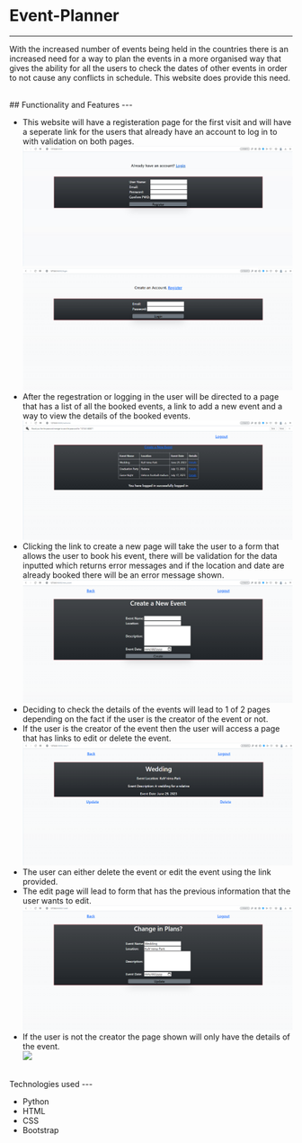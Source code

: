 # Event-Planner
---
<p>With the increased number of events being held in the countries there is an increased need for a way to plan the events
  in a more organised way that gives the ability for all the users to check the dates of other events in order to not cause
  any conflicts in schedule. This website does provide this need.
</p>
<br>
## Functionality and Features
---
<ul>
  <li>This website will have a registeration page for the first visit and will have a seperate link for the users that already have an account to log in to with validation on both pages.</li>
  <img src="https://github.com/Azzam97/Event-Planner/blob/main/images/register.jpg" alt"registration">
  <br> 
  <img src="https://github.com/Azzam97/Event-Planner/blob/main/images/login.png" alt"login">
  <li>After the regestration or logging in the user will be directed to a page that has a list of all the booked events, a link to add a new event and a way to view the details of the booked events.</li>
  <img src="https://github.com/Azzam97/Event-Planner/blob/main/images/main-page.png" alt"main-page">
  <li>Clicking the link to create a new page will take the user to a form that allows the user to book his event,
    there will be validation for the data inputted which returns error messages and if the location and date are already booked there will be an error message shown.</li>
  <img src="https://github.com/Azzam97/Event-Planner/blob/main/images/new-event.png" alt"new-event">
  <li>Deciding to check the details of the events will lead to 1 of 2 pages depending on the fact if the user is the creator of the event or not.</li>
  <li>If the user is the creator of the event then the user will access a page that has links to edit or delete the event.</li>
  <img src="https://github.com/Azzam97/Event-Planner/blob/main/images/details-creator.png" alt"details for the creator">
  <li>The user can either delete the event or edit the event using the link provided.</li>
  <li>The edit page will lead to  form that has the previous information that the user wants to edit.</li>
  <img src="https://github.com/Azzam97/Event-Planner/blob/main/images/edit.png" alt"edit">
  <li>If the user is not the creator the page shown will only have the details of the event.</li>
  <img src="https://github.com/Azzam97/Event-Planner/blob/main/images/details-others" alt"details for the other users">
</ul>
<br>
Technologies used
---
<ul>
  <li>Python</li>
  <li>HTML</li>
  <li>CSS</li>
  <li>Bootstrap</li>
</ul>
